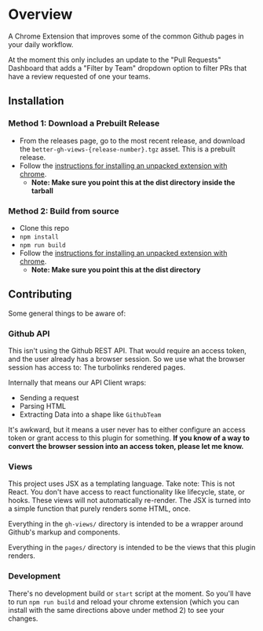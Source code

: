 # Overview

A Chrome Extension that improves some of the common Github pages in your daily workflow.

At the moment this only includes an update to the "Pull Requests" Dashboard that adds a "Filter by Team" dropdown option to filter PRs that have a review requested of one your teams.

## Installation

### Method 1: Download a Prebuilt Release

- From the releases page, go to the most recent release, and download the `better-gh-views-{release-number}.tgz` asset. This is a prebuilt release.
- Follow the [instructions for installing an unpacked extension with chrome](https://developer.chrome.com/docs/extensions/mv3/getstarted/#unpacked).
  - **Note: Make sure you point this at the dist directory inside the tarball**

### Method 2: Build from source

- Clone this repo
- `npm install`
- `npm run build`
- Follow the [instructions for installing an unpacked extension with chrome](https://developer.chrome.com/docs/extensions/mv3/getstarted/#unpacked).
  - **Note: Make sure you point this at the dist directory**

## Contributing

Some general things to be aware of:

### Github API

This isn't using the Github REST API. That would require an access token, and the user already has a browser session. So we use what the browser session has access to: The turbolinks rendered pages.

Internally that means our API Client wraps:

- Sending a request
- Parsing HTML
- Extracting Data into a shape like `GithubTeam`

It's awkward, but it means a user never has to either configure an access token or grant access to this plugin for something. **If you know of a way to convert the browser session into an access token, please let me know.**

### Views

This project uses JSX as a templating language. Take note: This is not React. You don't have access to react functionality like lifecycle, state, or hooks. These views will not automatically re-render. The JSX is turned into a simple function that purely renders some HTML, once.

Everything in the `gh-views/` directory is intended to be a wrapper around Github's markup and components.

Everything in the `pages/` directory is intended to be the views that this plugin renders.

### Development

There's no development build or `start` script at the moment. So you'll have to run `npm run build` and reload your chrome extension (which you can install with the same directions above under method 2) to see your changes.
